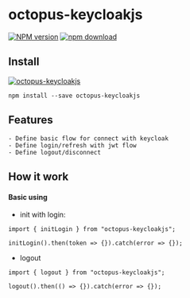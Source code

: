 # octopus-keycloakjs

[![NPM version][npm-image]][npm-url] [![npm download][download-image]][download-url]

[npm-image]: http://img.shields.io/npm/v/octopus-keycloakjs.svg?style=flat-square
[npm-url]: http://npmjs.org/package/octopus-keycloakjs
[download-image]: https://img.shields.io/npm/dm/octopus-keycloakjs.svg?style=flat-square
[download-url]: https://npmjs.org/package/octopus-keycloakjs

## Install

[![octopus-keycloakjs](https://nodei.co/npm/octopus-keycloakjs.png)](https://npmjs.org/package/octopus-keycloakjs)

```
npm install --save octopus-keycloakjs
```

## Features

```
- Define basic flow for connect with keycloak
- Define login/refresh with jwt flow
- Define logout/disconnect
```

## How it work

#### Basic using

- init with login:

```
import { initLogin } from "octopus-keycloakjs";

initLogin().then(token => {}).catch(error => {});
```

- logout

```
import { logout } from "octopus-keycloakjs";

logout().then(() => {}).catch(error => {});
```
